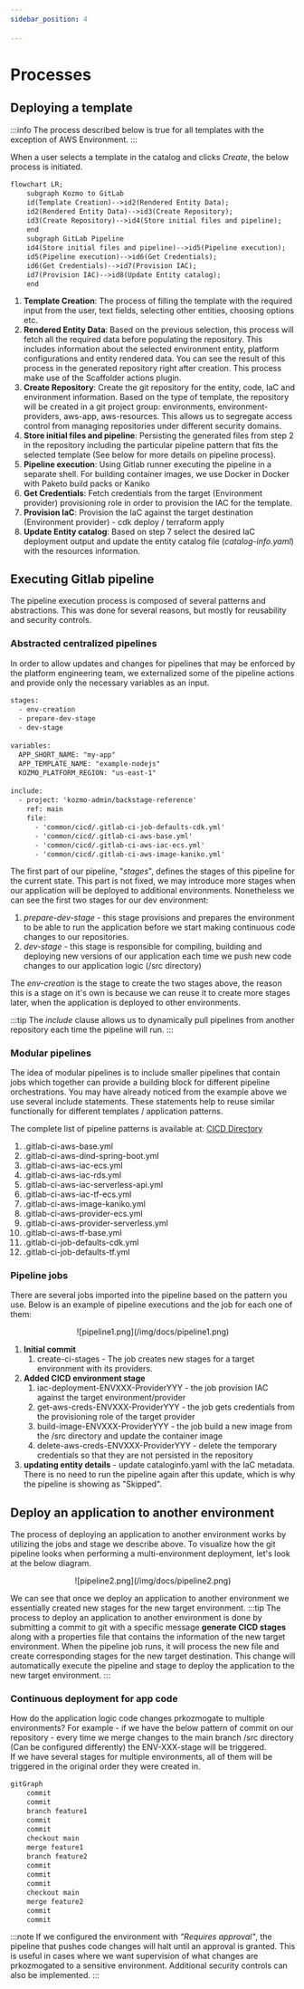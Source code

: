 ```yaml
---
sidebar_position: 4

---
```


# Processes

## Deploying a template
:::info
The process described below is true for all templates with the exception of AWS Environment.
:::

When a user selects a template in the catalog and clicks *Create*, the below process is initiated.
```mermaid
flowchart LR;
    subgraph Kozmo to GitLab
    id(Template Creation)-->id2(Rendered Entity Data);
    id2(Rendered Entity Data)-->id3(Create Repository);
    id3(Create Repository)-->id4(Store initial files and pipeline);
    end
    subgraph GitLab Pipeline
    id4(Store initial files and pipeline)-->id5(Pipeline execution);
    id5(Pipeline execution)-->id6(Get Credentials);
    id6(Get Credentials)-->id7(Provision IAC);
    id7(Provision IAC)-->id8(Update Entity catalog);
    end
```

1. **Template Creation**: The process of filling the template with the required input from the user, text fields, selecting other entities, choosing options etc. 
2. **Rendered Entity Data**: Based on the previous selection, this process will fetch all the required data before populating the repository. This includes information about the selected environment entity, platform configurations and entity rendered data. You can see the result of this process in the generated repository right after creation. This process make use of the Scaffolder actions plugin.
3. **Create Repository**: Create the git repository for the entity, code, IaC and environment information. Based on the type of template, the repository will be created in a git project group: environments, environment-providers, aws-app, aws-resources. This allows us to segregate access control from managing repositories under different security domains.
4. **Store initial files and pipeline**: Persisting the generated files from step 2 in the repository including the particular pipeline pattern that fits the selected template (See below for more details on pipeline process).
5. **Pipeline execution**: Using Gitlab runner executing the pipeline in a separate shell. For building container images, we use Docker in Docker with Paketo build packs or Kaniko
6. **Get Credentials**: Fetch credentials from the target (Environment provider) provisioning role in order to provision the IAC for the template.
7. **Provision IaC**: Provision the IaC against the target destination (Environment provider) - cdk deploy / terraform apply
8. **Update Entity catalog**: Based on step 7 select the desired IaC deployment output and update the entity catalog file (*catalog-info.yaml*) with the resources information.

## Executing Gitlab pipeline
The pipeline execution process is composed of several patterns and abstractions. This was done for several reasons, but mostly for reusability and security controls.

### Abstracted centralized pipelines
In order to allow updates and changes for pipelines that may be enforced by the platform engineering team, we externalized some of the pipeline actions and provide only the necessary variables as an input.
```pipeline title=".gitlab-ci.yml"
stages:
  - env-creation
  - prepare-dev-stage
  - dev-stage

variables:
  APP_SHORT_NAME: "my-app"
  APP_TEMPLATE_NAME: "example-nodejs"
  KOZMO_PLATFORM_REGION: "us-east-1"

include:
  - project: 'kozmo-admin/backstage-reference'
    ref: main 
    file:
      - 'common/cicd/.gitlab-ci-job-defaults-cdk.yml'
      - 'common/cicd/.gitlab-ci-aws-base.yml'
      - 'common/cicd/.gitlab-ci-aws-iac-ecs.yml'
      - 'common/cicd/.gitlab-ci-aws-image-kaniko.yml'
```
The first part of our pipeline, "*stages*", defines the stages of this pipeline for the current state. This part is not fixed, we may introduce more stages when our application will be deployed to additional environments. Nonetheless we can see the first two stages for our dev environment:
1. *prepare-dev-stage* - this stage provisions and prepares the environment to be able to run the application before we start making continuous code changes to our repositories.
2. *dev-stage* - this stage is responsible for compiling, building and deploying new versions of our application each time we push new code changes to our application logic (/src directory)

The *env-creation* is the stage to create the two stages above, the reason this is a stage on it's own is because we can reuse it to create more stages later, when the application is deployed to other environments. 

:::tip
The *include* clause allows us to dynamically pull pipelines from another repository each time the pipeline will run.
:::

### Modular pipelines
The idea of modular pipelines is to include smaller pipelines that contain jobs which together can provide a building block for different pipeline orchestrations. You may have already noticed from the example above we use several include statements. These statements help to reuse similar functionally for different templates / application patterns. 

The complete list of pipeline patterns is available at: [CICD Directory](https://github.com/kozmoai/kozmo-deploy-aws/tree/main/backstage-reference/common/cicd)

1. .gitlab-ci-aws-base.yml
2. .gitlab-ci-aws-dind-spring-boot.yml
3. .gitlab-ci-aws-iac-ecs.yml
4. .gitlab-ci-aws-iac-rds.yml
5. .gitlab-ci-aws-iac-serverless-api.yml
6. .gitlab-ci-aws-iac-tf-ecs.yml
7. .gitlab-ci-aws-image-kaniko.yml
8. .gitlab-ci-aws-provider-ecs.yml
9. .gitlab-ci-aws-provider-serverless.yml
10. .gitlab-ci-aws-tf-base.yml
11. .gitlab-ci-job-defaults-cdk.yml
12. .gitlab-ci-job-defaults-tf.yml

### Pipeline jobs

There are several jobs imported into the pipeline based on the pattern you use. Below is an example of pipeline executions and the job for each one of them:
<p align="center">
![pipeline1.png](/img/docs/pipeline1.png)
</p>

1. **Initial commit**
   1. create-ci-stages - The job creates new stages for a target environment with its providers.
2. **Added CICD environment stage**
   1. iac-deployment-ENVXXX-ProviderYYY - the job provision IAC against the target environment/provider
   2. get-aws-creds-ENVXXX-ProviderYYY - the job gets credentials from the provisioning role of the target provider 
   3. build-image-ENVXXX-ProviderYYY - the job build a new image from the /src directory and update the container image
   4. delete-aws-creds-ENVXXX-ProviderYYY - delete the temporary credentials so that they are not persisted in the repository
3. **updating entity details** - update cataloginfo.yaml with the IaC metadata. There is no need to run the pipeline again after this update, which is why the pipeline is showing as "Skipped".

## Deploy an application to another environment
The process of deploying an application to another environment works by utilizing the jobs and stage we describe above. To visualize how the git pipeline looks when performing a multi-environment deployment, let's look at the below diagram.

<p align="center">
![pipeline2.png](/img/docs/pipeline2.png)
</p>

We can see that once we deploy an application to another environment we essentially created new stages for the new target environment.
:::tip
The process to deploy an application to another environment is done by submitting a commit to git with a specific message **generate CICD stages** along with a properties file that contains the information of the new target environment. When the pipeline job runs, it will process the new file and create corresponding stages for the new target destination. This change will automatically execute the pipeline and stage to deploy the application to the new target environment.
:::

### Continuous deployment for app code
How do the application logic code changes prkozmogate to multiple environments?
For example - if we have the below pattern of commit on our repository - every time we merge changes to the main branch /src directory (Can be configured differently) the ENV-XXX-stage will be triggered. 
<br/>
If we have several stages for multiple environments, all of them will be triggered in the original order they were created in.

```mermaid
gitGraph
    commit
    commit
    branch feature1
    commit
    commit
    checkout main
    merge feature1
    branch feature2
    commit
    commit
    commit
    checkout main
    merge feature2
    commit
    commit
```

:::note
If we configured the environment with *"Requires approval"*, the pipeline that pushes code changes will halt until an approval is granted. This is useful in cases where we want supervision of what changes are prkozmogated to a sensitive environment. Additional security controls can also be implemented.
:::

